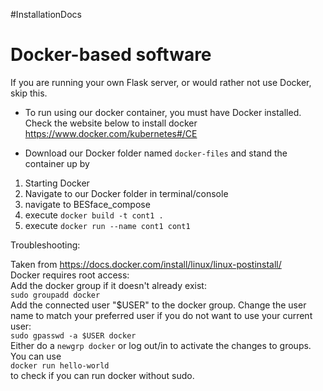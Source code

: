 #InstallationDocs

# Docker-based software
If you are running your own Flask server, or would rather not use Docker, skip this.
- To run using our docker container, you must have Docker installed. Check the website below to install docker
https://www.docker.com/kubernetes#/CE

- Download our Docker folder named `docker-files` and stand the container up by


1) Starting Docker
2) Navigate to our Docker folder in terminal/console
3) navigate to BESface_compose
4) execute `docker build -t cont1 .`
5) execute `docker run --name cont1 cont1`

Troubleshooting:

Taken from https://docs.docker.com/install/linux/linux-postinstall/  
Docker requires root access:  
Add the docker group if it doesn't already exist:  
`sudo groupadd docker`  
Add the connected user "$USER" to the docker group. Change the user name to match your preferred user if you do not want to use your current user:  
`sudo gpasswd -a $USER docker`  
Either do a `newgrp docker` or log out/in to activate the changes to groups.  
You can use  
`docker run hello-world`  
to check if you can run docker without sudo.  

